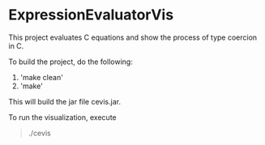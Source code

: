 # ExpressionEvaluatorVis

This project evaluates C equations and show the process of type coercion in C. 

To build the project, do the following:

1. 'make clean'
2. 'make'

This will build the jar file cevis.jar.

To run the visualization, execute

> ./cevis
